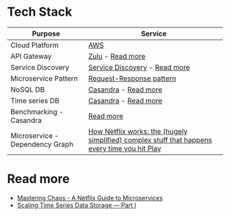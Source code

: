 
# Tech Stack

| Purpose                         | Service                                                                                                                                                                                                                                                |
|---------------------------------|--------------------------------------------------------------------------------------------------------------------------------------------------------------------------------------------------------------------------------------------------------|
| Cloud Platform                  | [AWS](../../2_AWSServices/Readme.md)                                                                                                                                                                                                                      |
| API Gateway                     | [Zulu](../../5_MicroServicesSOA/1_APIGateway/Readme.md) - [Read more](https://netflixtechblog.com/open-sourcing-zuul-2-82ea476cb2b3)                                                                                                                      |
| Service Discovery               | [Service Discovery](../../5_MicroServicesSOA/2_ServiceRegistry&Discovery/Readme.md) - [Read more](https://netflixtechblog.com/netflix-shares-cloud-load-balancing-and-failover-tool-eureka-c10647ef95e5)                                                  |
| Microservice Pattern            | [Request-Response pattern](../../5_MicroServicesSOA/Readme.md)                                                                                                                                                                                            |
| NoSQL DB                        | [Casandra](../../3_DatabaseServices/11_WideColumn-Databases/ApacheCasandra.md) - [Read more](https://netflixtechblog.com/exploring-data-netflix-9d87e20072e3)                                                                                        |
| Time series DB                  | [Casandra](../../3_DatabaseServices/11_WideColumn-Databases/ApacheCasandra.md) - [Read more](https://netflixtechblog.com/scaling-time-series-data-storage-part-i-ec2b6d44ba39)                                                                       |
| Benchmarking - Casandra         | [Read more](../../Benchmarking.md)                                                                                                                                                                                                                        |
| Microservice - Dependency Graph | [How Netflix works: the (hugely simplified) complex stuff that happens every time you hit Play](https://medium.com/refraction-tech-everything/how-netflix-works-the-hugely-simplified-complex-stuff-that-happens-every-time-you-hit-play-3a40c9be254b) |

# Read more
- [Mastering Chaos - A Netflix Guide to Microservices](https://www.youtube.com/watch?v=CZ3wIuvmHeM)
- [Scaling Time Series Data Storage — Part I](https://netflixtechblog.com/scaling-time-series-data-storage-part-i-ec2b6d44ba39)